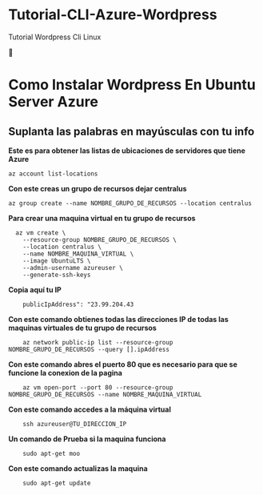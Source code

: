 # Tutorial-CLI-Azure-Wordpress
Tutorial Wordpress Cli Linux

🐧
<h1>Como Instalar Wordpress En Ubuntu Server Azure</h1>

## Suplanta las palabras en mayúsculas con tu info
**Este es para obtener las listas de ubicaciones de servidores que tiene Azure**

    az account list-locations
  
**Con este creas un grupo de recursos dejar centralus**

    az group create --name NOMBRE_GRUPO_DE_RECURSOS --location centralus
    
**Para crear una maquina virtual en tu grupo de recursos**
        
      az vm create \
        --resource-group NOMBRE_GRUPO_DE_RECURSOS \
        --location centralus \
        --name NOMBRE_MAQUINA_VIRTUAL \
        --image UbuntuLTS \
        --admin-username azureuser \
        --generate-ssh-keys     
  
  **Copia aquí tu IP**
  
        publicIpAddress": "23.99.204.43
        
        
**Con este comando obtienes todas las direcciones IP de todas las maquinas virtuales de tu grupo de recursos**

        az network public-ip list --resource-group NOMBRE_GRUPO_DE_RECURSOS --query [].ipAddress
        
**Con este comando abres el puerto 80 que es necesario para que se funcione la conexion de la pagina** 

        az vm open-port --port 80 --resource-group NOMBRE_GRUPO_DE_RECURSOS --name NOMBRE_MAQUINA_VIRTUAL

**Con este comando accedes a la máquina virtual**

        ssh azureuser@TU_DIRECCION_IP
        
**Un comando de Prueba si la maquina funciona**

        sudo apt-get moo        
        
**Con este comando actualizas la maquina**

        sudo apt-get update


   
